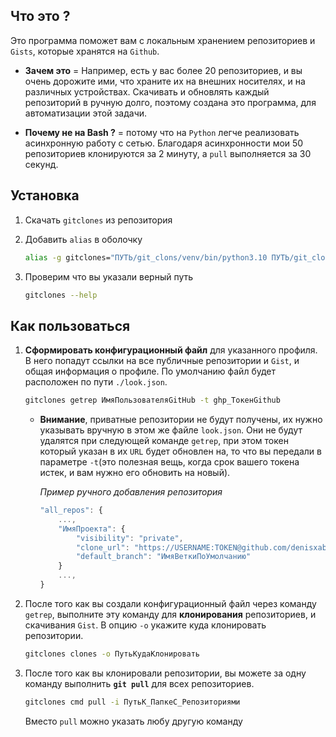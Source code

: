 ## Что это ?

Это программа поможет вам с локальным хранением репозиториев и `Gists`, которые хранятся на `Github`.

- **Зачем это** = Например, есть у вас более 20 репозиториев, и вы очень дорожите ими, что храните их на внешних носителях, и на различных устройствах. Скачивать и обновлять каждый репозиторий в ручную долго, поэтому создана это программа, для автоматизации этой задачи.

- **Почему не на Bash ?** = потому что на `Python` легче реализовать асинхронную работу с сетью. Благодаря асинхронности мои 50 репозиториев клонируются за 2 минуту, а `pull` выполняется за 30 секунд.

## Установка

1. Скачать `gitclones` из репозитория
2. Добавить `alias` в оболочку

   ```bash
   alias -g gitclones="ПУТЬ/git_clons/venv/bin/python3.10 ПУТЬ/git_clons/git_clons/main.py"
   ```

3. Проверим что вы указали верный путь

   ```bash
   gitclones --help
   ```

## Как пользоваться

1. **Сформировать конфигурационный файл** для указанного профиля. В него попадут ссылки на все публичные репозитории и `Gist`, и общая информация о профиле. По умолчанию файл будет расположен по пути `./look.json`.

   ```bash
   gitclones getrep ИмяПользователяGitHub -t ghp_ТокенGithub
   ```

   - **Внимание**, приватные репозитории не будут получены, их нужно указывать вручную в этом же файле `look.json`. Они не будут удалятся при следующей команде `getrep`, при этом токен который указан в их `URL` будет обновлен на, то что вы передали в параметре `-t`(это полезная вещь, когда срок вашего токена истек, и вам нужно его обновить на новый).

     _Пример ручного добавления репозитория_

     ```js
     "all_repos": {
         ...,
         "ИмяПроекта": {
             "visibility": "private",
             "clone_url": "https://USERNAME:TOKEN@github.com/denisxab/ИмяПроекта.git",
             "default_branch": "ИмяВеткиПоУмолчанию"
         }
         ...,
     }
     ```

2. После того как вы создали конфигурационный файл через команду `getrep`, выполните эту команду для **клонирования** репозиториев, и скачивания `Gist`. В опцию `-o` укажите куда клонировать репозитории.

   ```bash
   gitclones clones -o ПутьКудаКлонировать
   ```

3. После того как вы клонировали репозитории, вы можете за одну команду выполнить **`git pull`** для всех репозиториев.

   ```bash
   gitclones cmd pull -i ПутьК_ПапкеС_Репозиториями
   ```

   Вместо `pull` можно указать любу другую команду
